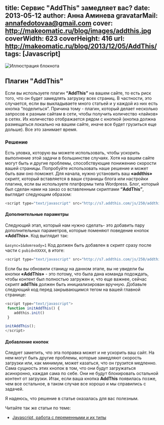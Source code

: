 title: Сервис "AddThis" замедляет вас?
date: 2013-05-12
author: Анна Аминева
gravatarMail: annafedotovaa@gmail.com
cover: http://makeomatic.ru/blog/images/addthis.jpg
coverWidth: 623
coverHeight: 416
url: http://makeomatic.ru/blog/2013/12/05/AddThis/
tags: [Javascript]
---

![Иллюстрация блокнота](/blog/images/addthis.jpg)

## Плагин "AddThis"
Если вы используете плагин **“AddThis”** на вашем сайте, то есть риск того, что он будет замедлять загрузку всех страниц. В частности, это случается, если вы выкладываете много статьей и у каждой из них есть кнопка “поделиться”. Причина тому - плагин, который делает несколько запросов к разным сайтам в сети, чтобы получить количество «лайков» в сетях. Их количество отображается рядом с кнопкой (кнопка должна размещаться локально на вашем сайте, иначе все будет грузиться еще дольше). Все это занимает время.

<!-- more -->

### Решение
Есть уловка, которую вы можете использовать, чтобы ускорить выполнение этой задачи в большинстве случаях. Хотя на вашем сайте могут быть и другие проблемы, способствующие понижению скорости вашей страницы. Попробуйте использовать наше решение и может быть вам оно поможет.
Для начала, нужно установить ваш **«addthis»** скрипт, который вставляется в ваши страницы блога или настройки плагина, если вы используете платформы типа Wordpress. Блог, который был сделан нами на заказ со вставленным скриптами **“AddThis”**, выглядит следующим образом:

```javascript
<script type="text/javascript" src="http://s7.addthis.com/js/250/addthis_widget.js#pubid=xa-4f3e33c72b9a4e40">
```

#### Дополнительные параметры
Следующий этап, который нам нужно сделать- это добавить пару дополнительных параметров, которые поменяют поведение кнопок **«AddThis»**. Код выглядит так:

`&async=1&domready=1`
Код должен быть добавлен в скрипт сразу после части с `pubid=XXXXX`, в итоге:

```javascript
<script type="text/javascript" src="http://s7.addthis.com/js/250/addthis_widget.js#pubid=xa-4f3e33c72b9a4e40&async=1&domready=1">
```

Если бы вы обновили станицу на данном этапе, вы не увидели бы кнопки **«AddThis»** - это потому, что была дана команда подождать, чтобы контент был полностью загружен и, что еще важнее, сейчас скрипт **addThis** должен быть инициализирован вручную. Добавьте следующий код перед закрывающимся тегом на вашей главной странице:

```javascript
<script type="text/javascript">
 function initAddThis() {
    addthis.init()
 }

initAddThis();
</script>
```
#### Добавление кнопок
Следует заметить, что эта поправка может и не ускорить ваш сайт. На нем могут быть другие проблемы, которые замедляют скорость загрузки или, как минимум, может казаться, что он грузится медленно. Сама сущность этих кнопок в том, что они будут загружаться асинхронно, каждая сама по себе. Они не будут блокировать остальной контент от загрузки. Итак, если ваша кнопка **AddThis** появилась позже, чем все остальное, в таком случае все хорошо и мы справились с задачей.

Я надеюсь, что решение в статье оказалась для вас полезным.

Читайте так же статьи по теме:

* [Javascript, работа с переменными и их типы](http://makeomatic.ru/blog/2013/11/09/variables/)
